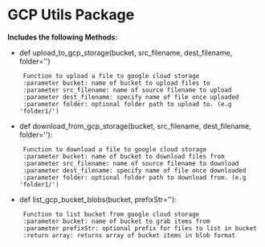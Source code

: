 
# GCP Utils Package

**Includes the following Methods:**

 - def  upload_to_gcp_storage(bucket, src_filename, dest_filename, folder='')

		Function to upload a file to google cloud storage
		:parameter bucket: name of bucket to upload files to
		:parameter src_filename: name of source filename to upload
		:parameter dest_filename: specify name of file once uploaded
		:parameter folder: optional folder path to upload to. (e.g 'folder1/')

 - def  download_from_gcp_storage(bucket, src_filename, dest_filename, folder=''):

		Function to download a file to google cloud storage
		:parameter bucket: name of bucket to download files from
		:parameter src_filename: name of source filename to download
		:parameter dest_filename: specify name of file once downloaded
		:parameter folder: optional folder path to download from. (e.g 'folder1/')

 - def  list_gcp_bucket_blobs(bucket, prefixStr=''):

		Function to list bucket from google cloud storage
		:parameter bucket: name of bucket to grab items from
        :parameter prefixStr: optional prefix for files to list in bucket
		:return array: returns array of bucket items in blob format